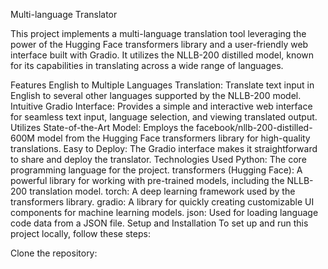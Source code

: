 Multi-language Translator


This project implements a multi-language translation tool leveraging the power of the Hugging Face transformers library and a user-friendly web interface built with Gradio. It utilizes the NLLB-200 distilled model, known for its capabilities in translating across a wide range of languages.

Features
English to Multiple Languages Translation: Translate text input in English to several other languages supported by the NLLB-200 model.
Intuitive Gradio Interface: Provides a simple and interactive web interface for seamless text input, language selection, and viewing translated output.
Utilizes State-of-the-Art Model: Employs the facebook/nllb-200-distilled-600M model from the Hugging Face transformers library for high-quality translations.
Easy to Deploy: The Gradio interface makes it straightforward to share and deploy the translator.
Technologies Used
Python: The core programming language for the project.
transformers (Hugging Face): A powerful library for working with pre-trained models, including the NLLB-200 translation model.
torch: A deep learning framework used by the transformers library.
gradio: A library for quickly creating customizable UI components for machine learning models.
json: Used for loading language code data from a JSON file.
Setup and Installation
To set up and run this project locally, follow these steps:

Clone the repository:
